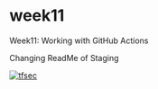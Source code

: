 # week11
Week11: Working with GitHub Actions

Changing ReadMe of Staging

[![tfsec](https://github.com/schoubey1/week11/actions/workflows/tfsec.yml/badge.svg)](https://github.com/schoubey1/week11/actions/workflows/tfsec.yml)
